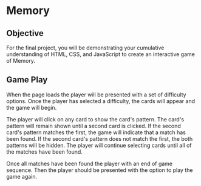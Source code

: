 # Memory

## Objective

For the final project, you will be demonstrating your cumulative understanding of HTML, CSS, and JavaScript to create an interactive game of Memory.

## Game Play

When the page loads the player will be presented with a set of difficulty options. Once the player has selected a difficulty, the cards will appear and the game will begin.

The player will click on any card to show the card's pattern. The card's pattern will remain shown until a second card is clicked. If the second card's pattern matches the first, the game will indicate that a match has been found. If the second card's pattern does not match the first, the both patterns will be hidden. The player will continue selecting cards until all of the matches have been found.

Once all matches have been found the player with an end of game sequence. Then the player should be presented with the option to play the game again.
